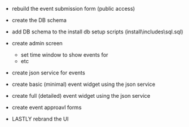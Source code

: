 - rebuild the event submission form (public access)
- create the DB schema
- add DB schema to the install db setup scripts (install\includes\sql.sql)
- create admin screen
  - set time window to show events for
  - etc
- create json service for events
- create basic (minimal) event widget using the json service
- create full (detailed) event widget using the json service
- create event approavl forms

- LASTLY rebrand the UI
